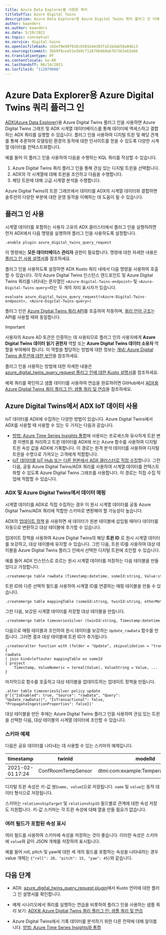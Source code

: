 ```yaml
---
title: Azure Data Explorer를 사용한 쿼리
titleSuffix: Azure Digital Twins
description: Azure Data Explorer용 Azure Digital Twins 쿼리 플러그 인 이해
author: baanders
ms.author: baanders
ms.date: 5/19/2021
ms.topic: conceptual
ms.service: digital-twins
ms.openlocfilehash: cb5ef8e90f018cb501b44383fa51bdab58a04b13
ms.sourcegitcommit: 3bb9f8cee51e3b9c711679b460ab7b7363a62e6b
ms.translationtype: HT
ms.contentlocale: ko-KR
ms.lasthandoff: 06/14/2021
ms.locfileid: "112079088"
---
```

# <a name="azure-digital-twins-query-plugin-for-azure-data-explorer"></a>Azure Data Explorer용 Azure Digital Twins 쿼리 플러그 인

[ADX(Azure Data Explorer)](/azure/data-explorer/data-explorer-overview)용 Azure Digital Twins 플러그 인을 사용하면 Azure Digital Twins 그래프 및 ADX 시계열 데이터베이스를 통해 데이터에 액세스하고 결합하는 ADX 쿼리를 실행할 수 있습니다. 플러그 인을 사용하여 디지털 트윈 및 해당 관계를 통해 추론하여 모델링된 환경의 동작에 대한 인사이트를 얻을 수 있도록 다양한 시계열 데이터를 컨텍스트화합니다.

예를 들어 이 플러그 인을 사용하여 다음을 수행하는 KQL 쿼리를 작성할 수 있습니다.
1. Azure Digital Twins 쿼리 플러그 인을 통해 관심 있는 디지털 트윈을 선택합니다.
2. ADX의 각 시계열에 대해 트윈을 조인하고 다음을 수행합니다. 
3. 해당 트윈에 대해 고급 시계열 분석을 수행합니다.  

Azure Digital Twins의 트윈 그래프에서 데이터를 ADX의 시계열 데이터와 결합하면 솔루션의 다양한 부분에 대한 운영 동작을 이해하는 데 도움이 될 수 있습니다. 

## <a name="using-the-plugin"></a>플러그 인 사용

시계열 데이터를 포함하는 사용자 고유의 ADX 클러스터에서 플러그 인을 실행하려면 먼저 ADX에서 다음 명령을 실행하여 플러그 인을 사용하도록 설정합니다.

```kusto
.enable plugin azure_digital_twins_query_request
```

이 명령에는 **모든 데이터베이스 관리자** 권한이 필요합니다. 명령에 대한 자세한 내용은 [플러그 인 사용 설명서](/azure/data-explorer/kusto/management/enable-plugin)를 참조하세요. 

플러그 인을 사용하도록 설정하면 ADX Kusto 쿼리 내에서 다음 명령을 사용하여 호출할 수 있습니다. 각각 Azure Digital Twins 인스턴스 엔드포인트 및 Azure Digital Twins 쿼리를 나타내는 문자열인 `<Azure-Digital-Twins-endpoint>` 및 `<Azure-Digital-Twins-query>`라는 두 개의 자리 표시자가 있습니다. 

```kusto
evaluate azure_digital_twins_query_request(<Azure-Digital-Twins-endpoint>, <Azure-Digital-Twins-query>) 
```

플러그 인은 [Azure Digital Twins 쿼리 API](/rest/api/digital-twins/dataplane/query)를 호출하여 작동하며, [쿼리 언어 구조](concepts-query-language.md)는 API를 사용할 때와 동일합니다. 

>[!IMPORTANT]
>사용자의 Azure AD 토큰은 인증하는 데 사용되므로 플러그 인의 사용자에게 **Azure Digital Twins 데이터 읽기 권한자** 역할 또는 **Azure Digital Twins 데이터 소유자** 역할을 부여해야 합니다. 이 역할을 할당하는 방법에 대한 정보는 [개념: Azure Digital Twins 솔루션에 대한 보안](concepts-security.md#authorization-azure-roles-for-azure-digital-twins)을 참조하세요.

플러그 인을 사용하는 방법에 대한 자세한 내용은 [azure_digital_twins_query_request 플러그 인에 대한 Kusto 설명서](/azure/data-explorer/kusto/query/azure-digital-twins-query-request-plugin)를 참조하세요.

예제 쿼리를 확인하고 샘플 데이터를 사용하여 연습을 완료하려면 GitHub에서 [ADX용 Azure Digital Twins 쿼리 플러그 인: 샘플 쿼리 및 연습](https://github.com/Azure-Samples/azure-digital-twins-getting-started/tree/main/adt-adx-queries)을 참조하세요.

## <a name="using-adx-iot-data-with-azure-digital-twins"></a>Azure Digital Twins에서 ADX IoT 데이터 사용

IoT 데이터를 ADX에 수집하는 다양한 방법이 있습니다. Azure Digital Twins에서 ADX를 사용할 때 사용할 수 있는 두 가지는 다음과 같습니다.
* [방법: Azure Time Series Insights 통합](how-to-integrate-time-series-insights.md)에 사용되는 프로세스와 유사하게 트윈 변경 이벤트를 처리하고 트윈 데이터를 ADX에 쓰는 Azure 함수를 사용하여 디지털 트윈 속성 값을 ADX에 기록합니다. 이 경로는 원격 분석 데이터를 사용하여 디지털 트윈을 수명으로 가져오는 고객에게 적합합니다.
* [IoT 데이터를 IoT Hub 또는 다른 원본에서 ADX 클러스터로 직접 수집](/azure/data-explorer/ingest-data-iot-hub)합니다. 그런 다음, 공동 Azure Digital Twins/ADX 쿼리를 사용하여 시계열 데이터를 컨텍스트화할 수 있도록 Azure Digital Twins 그래프를 사용합니다. 이 경로는 직접 수집 작업에 적합할 수 있습니다. 

### <a name="mapping-data-across-adx-and-azure-digital-twins"></a>ADX 및 Azure Digital Twins에서 데이터 매핑

시계열 데이터를 ADX로 직접 수집하는 경우 이 원시 시계열 데이터를 공동 Azure Digital Twins/ADX 쿼리에 적합한 스키마로 변환해야 할 가능성이 높습니다.

ADX의 [업데이트 정책](/azure/data-explorer/kusto/management/updatepolicy) 을 사용하면 새 데이터가 원본 테이블에 삽입될 때마다 데이터를 자동으로 변환하고 대상 테이블에 추가할 수 있습니다. 

업데이트 정책을 사용하여 Azure Digital Twins의 해당 **트윈 ID** 로 원시 시계열 데이터를 보강하고, 대상 테이블에 유지할 수 있습니다. 그런 다음, 트윈 ID를 사용하여 대상 테이블을 Azure Digital Twins 플러그 인에서 선택한 디지털 트윈에 조인할 수 있습니다. 

예를 들어 ADX 인스턴스로 흐르는 원시 시계열 데이터를 저장하는 다음 테이블을 만들었다고 가정합니다. 

```kusto
.createmerge table rawData (Timestamp:datetime, someId:string, Value:string, ValueType:string)  
```

트윈 ID와 다른 선택적 필드를 사용하여 시계열 ID를 연결하는 매핑 테이블을 만들 수 있습니다. 

```kusto
.createmerge table mappingTable (someId:string, twinId:string, otherMetadata:string) 
```

그런 다음, 보강된 시계열 데이터를 저장할 대상 테이블을 만듭니다. 

```kusto
.createmerge table timeseriesSilver (twinId:string, Timestamp:datetime, someId:string, otherMetadata:string, ValueNumeric:real, ValueString:string)  
```

다음으로 매핑 테이블과 조인하여 원시 데이터를 보강하는 `Update_rawData` 함수를 만듭니다. 그러면 결과 대상 테이블에 트윈 ID가 추가됩니다. 

```kusto
.createoralter function with (folder = "Update", skipvalidation = "true") Update_rawData() { 
rawData 
| join kind=leftouter mappingTable on someId 
| project 
    Timestamp, ValueNumeric = toreal(Value), ValueString = Value, ... 
} 
```

마지막으로 함수를 호출하고 대상 테이블을 업데이트하는 업데이트 정책을 만듭니다. 

```kusto
.alter table timeseriesSilver policy update 
@'[{"IsEnabled": true, "Source": "rawData", "Query": "Update_rawData()", "IsTransactional": false, "PropagateIngestionProperties": false}]' 
```

대상 테이블을 만든 후에는 Azure Digital Twins 플러그 인을 사용하여 관심 있는 트윈을 선택한 다음, 대상 테이블의 시계열 데이터에 조인할 수 있습니다. 

### <a name="example-schema"></a>스키마 예제

다음은 공유 데이터를 나타내는 데 사용할 수 있는 스키마의 예제입니다.

| timestamp | twinId | modelId | name | 값 | relationshipTarget | relationshipID |
| --- | --- | --- | --- | --- | --- | --- |
| 2021-02-01 17:24 | ConfRoomTempSensor | dtmi:com:example:TemperatureSensor;1 | 온도 | 301.0 |  |  |

디지털 트윈 속성은 키-값 쌍(`name, value`)으로 저장됩니다. `name` 및 `value`는 동적 데이터 형식으로 저장됩니다. 

스키마는 `relationshipTarget` 및 `relationshipID` 필드별로 관계에 대한 속성 저장도 지원합니다. 키-값 스키마는 각 트윈 속성에 대해 열을 만들 필요가 없습니다.

### <a name="representing-properties-with-multiple-fields"></a>여러 필드가 포함된 속성 표시 

여러 필드를 사용하여 스키마에 속성을 저장하는 것이 좋습니다. 이러한 속성은 스키마에 `value`와 같이 JSON 개체를 저장하여 표시됩니다.

예를 들어 roll, pitch 및 yaw에 대한 세 개의 필드를 포함하는 속성을 나타내려는 경우 value 개체는 `{"roll": 20, "pitch": 15, "yaw": 45}`와 같습니다.

## <a name="next-steps"></a>다음 단계

* ADX: [azure_digital_twins_query_request plugin](/azure/data-explorer/kusto/query/azure-digital-twins-query-request-plugin)에서 Kusto 언어에 대한 플러그 인 설명서를 확인합니다.

* 예제 시나리오에서 쿼리를 실행하는 연습을 비롯하여 플러그 인을 사용하는 샘플 쿼리 보기: [ADX용 Azure Digital Twins 쿼리 플러그 인: 샘플 쿼리 및 연습](https://github.com/Azure-Samples/azure-digital-twins-getting-started/tree/main/adt-adx-queries) 

* Azure Digital Twins에서 기록 데이터를 분석하기 위한 다른 전략에 대해 알아봅니다. [방법: Azure Time Series Insights와 통합](how-to-integrate-time-series-insights.md)
